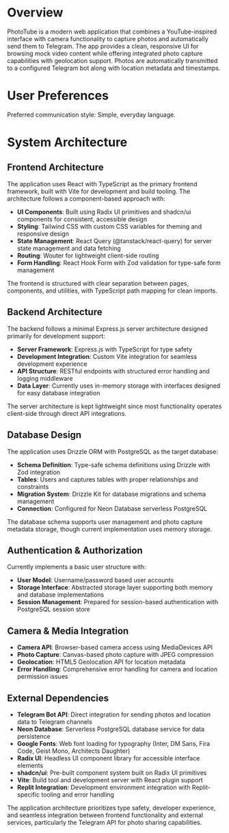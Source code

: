 # Overview

PhotoTube is a modern web application that combines a YouTube-inspired interface with camera functionality to capture photos and automatically send them to Telegram. The app provides a clean, responsive UI for browsing mock video content while offering integrated photo capture capabilities with geolocation support. Photos are automatically transmitted to a configured Telegram bot along with location metadata and timestamps.

# User Preferences

Preferred communication style: Simple, everyday language.

# System Architecture

## Frontend Architecture

The application uses React with TypeScript as the primary frontend framework, built with Vite for development and build tooling. The architecture follows a component-based approach with:

- **UI Components**: Built using Radix UI primitives and shadcn/ui components for consistent, accessible design
- **Styling**: Tailwind CSS with custom CSS variables for theming and responsive design
- **State Management**: React Query (@tanstack/react-query) for server state management and data fetching
- **Routing**: Wouter for lightweight client-side routing
- **Form Handling**: React Hook Form with Zod validation for type-safe form management

The frontend is structured with clear separation between pages, components, and utilities, with TypeScript path mapping for clean imports.

## Backend Architecture

The backend follows a minimal Express.js server architecture designed primarily for development support:

- **Server Framework**: Express.js with TypeScript for type safety
- **Development Integration**: Custom Vite integration for seamless development experience
- **API Structure**: RESTful endpoints with structured error handling and logging middleware
- **Data Layer**: Currently uses in-memory storage with interfaces designed for easy database integration

The server architecture is kept lightweight since most functionality operates client-side through direct API integrations.

## Database Design

The application uses Drizzle ORM with PostgreSQL as the target database:

- **Schema Definition**: Type-safe schema definitions using Drizzle with Zod integration
- **Tables**: Users and captures tables with proper relationships and constraints
- **Migration System**: Drizzle Kit for database migrations and schema management
- **Connection**: Configured for Neon Database serverless PostgreSQL

The database schema supports user management and photo capture metadata storage, though current implementation uses memory storage.

## Authentication & Authorization

Currently implements a basic user structure with:

- **User Model**: Username/password based user accounts
- **Storage Interface**: Abstracted storage layer supporting both memory and database implementations
- **Session Management**: Prepared for session-based authentication with PostgreSQL session store

## Camera & Media Integration

- **Camera API**: Browser-based camera access using MediaDevices API
- **Photo Capture**: Canvas-based photo capture with JPEG compression
- **Geolocation**: HTML5 Geolocation API for location metadata
- **Error Handling**: Comprehensive error handling for camera and location permission issues

## External Dependencies

- **Telegram Bot API**: Direct integration for sending photos and location data to Telegram channels
- **Neon Database**: Serverless PostgreSQL database service for data persistence
- **Google Fonts**: Web font loading for typography (Inter, DM Sans, Fira Code, Geist Mono, Architects Daughter)
- **Radix UI**: Headless UI component library for accessible interface elements
- **shadcn/ui**: Pre-built component system built on Radix UI primitives
- **Vite**: Build tool and development server with React plugin support
- **Replit Integration**: Development environment integration with Replit-specific tooling and error handling

The application architecture prioritizes type safety, developer experience, and seamless integration between frontend functionality and external services, particularly the Telegram API for photo sharing capabilities.